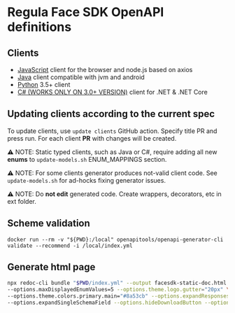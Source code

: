 # Regula Face SDK OpenAPI definitions


## Clients

* [JavaScript](https://github.com/regulaforensics/FaceSDK-web-js-client) client for the browser and node.js based on axios
* [Java](https://github.com/regulaforensics/FaceSDK-web-java-client) client compatible with jvm and android
* [Python](https://github.com/regulaforensics/FaceSDK-web-python-client) 3.5+ client
* [C# (WORKS ONLY ON 3.0+ VERSION)](https://github.com/regulaforensics/FaceSDK-web-csharp-client) client for .NET & .NET Core


## Updating clients according to the current spec

To update clients, use `update clients` GitHub action. Specify title PR and press run. For each client **PR** with changes will be created.

:warning: NOTE: Static typed clients, such as Java or C#, require adding all new **enums** to `update-models.sh` ENUM_MAPPINGS section.

:warning: NOTE: For some clients generator produces not-valid client code. See `update-models.sh` for ad-hocks fixing generator issues.   

:warning: NOTE: Do **not edit** generated code. Create wrappers, decorators, etc in ext folder.

##  Scheme validation
```
docker run --rm -v "${PWD}:/local" openapitools/openapi-generator-cli validate --recommend -i /local/index.yml 
```

## Generate html page
```bash
npx redoc-cli bundle "$PWD/index.yml" --output facesdk-static-doc.html \
--options.maxDisplayedEnumValues=5 --options.theme.logo.gutter="20px" \
--options.theme.colors.primary.main="#8a53cb" --options.expandResponses="all" \
--options.expandSingleSchemaField --options.hideDownloadButton --options.jsonSampleExpandLevel="6"
```
```

